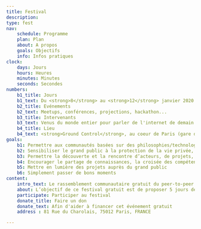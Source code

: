 ```yaml
---
title: Festival
description:
type: fest
nav:
    schedule: Programme
    plan: Plan
    about: A propos
    goals: Objectifs
    info: Infos pratiques
clock:
    days: Jours
    hours: Heures
    minutes: Minutes
    seconds: Secondes
numbers:
    b1_title: Jours
    b1_text: Du <strong>8</strong> au <strong>12</strong> janvier 2020
    b2_title: Evénements
    b2_text: Meetups, conférences, projections, hackathon...
    b3_title: Intervenants
    b3_text: Venus du monde entier pour parler de l'internet de demain
    b4_title: Lieu
    b4_text: <strong>Ground Control</strong>, au coeur de Paris (gare de Lyon)
goals:
    b1: Permettre aux communautés basées sur des philosophies/technologies P2P de se rassembler durant plusieurs jours autour de talks, hackathons, réunions…
    b2: Sensibiliser le grand public à la protection de la vie privée, aux valeurs du P2P, des logiciels libres, de l’open source, ou encore à la cybersécurité
    b3: Permettre la découverte et la rencontre d’acteurs, de projets, permettre le débat, etc
    b4: Encourager le partage de connaissances, la croisée des compétences
    b5: Mettre en lumière des projets auprès du grand public
    b6: Simplement passer de bons moments 
content:
    intro_text: Le rassemblement communautaire gratuit du peer-to-peer
    about: L’objectif de ce festival gratuit est de proposer 5 jours de rencontres autour de toutes les thématiques liées au Peer-to-Peer. Si la notion technologique du P2P est évidemment importante, elle est également un ensemble de valeurs, qui compose une philosophie.<br/><br/>Les valeurs du Peer-to-Peer peuvent s’appliquer à un très grand nombre de thématiques, comme la sécurité des communications, la protection de la vie privée, le partage de savoirs, mais aussi dans les arts, ou encore les échanges monétaires.<br/><br/>Le Paris P2P Festival se veut une occasion de fédérer et permettre la rencontre des acteurs du Peer-2-Peer sous toutes ses formes.<br/><br/>Toutes organisations portant des projets, tech ou non tech, se reconnaissant de ces valeurs sont donc les bienvenues à se joindre à cet événement pour y organiser leur propre rencontre, y poser un stand, ou organiser un hackathon.<br/><br/>Cet événement est le “prolongement” des rendez-vous mensuels de Paris P2P, tous les premiers mercredi du mois à Ground Control. Il représente l’ouverture d’un réseau de personnes, collectifs, associations, entreprises (…) souhaitant profiter ensemble d’un événement par et pour sa communauté, sans but lucratif.
    participate: Participer au festival
    donate_title: Faire un don
    donate_text: Afin d'aider à financer cet événement gratuit
    address : 81 Rue du Charolais, 75012 Paris, FRANCE

---
```

